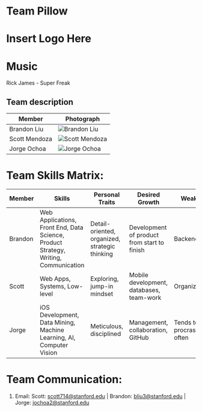 
# Team Pillow

# Insert Logo Here

# Music
Rick James - Super Freak

## Team description

Member | Photograph
--- | ---
Brandon Liu | <img src="https://i.imgur.com/7poITpj.gif" alt="Brandon Liu"> 
Scott Mendoza | <img src="https://i.imgur.com/7poITpj.gif" alt="Scott Mendoza"> 
Jorge Ochoa | <img src="https://i.imgur.com/7poITpj.gif" alt="Jorge Ochoa"> 

# Team Skills Matrix:

Member | Skills | Personal Traits | Desired Growth | Weaknesses | Hat
--- | --- | --- | --- | --- | ---
Brandon | Web Applications, Front End, Data Science, Product Strategy, Writing, Communication  | Detail-oriented, organized, strategic thinking | Development of product from start to finish | Backend/Systems | Black Hat
Scott | Web Apps, Systems, Low-level | Exploring, jump-in mindset |  Mobile development, databases, team-work | Organization | Yellow Hat
Jorge | iOS Development, Data Mining, Machine Learning, AI, Computer Vision | Meticulous, disciplined | Management, collaboration, GitHub | Tends to procrastinate often | Blue Hat


# Team Communication:
1. Email: Scott: scott714@stanford.edu | Brandon: bliu3@stanford.edu | Jorge: jochoa2@stanford.edu
